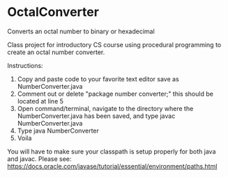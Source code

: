 # OctalConverter
Converts an octal number to binary or hexadecimal

Class project for introductory CS course using procedural programming to create an octal number converter.


Instructions:

1. Copy and paste code to your favorite text editor save as NumberConverter.java
2. Comment out or delete "package number converter;" this should be located at line 5
3. Open command/terminal, navigate to the directory where the NumberConverter.java has been saved, and type javac NumberConverter.java
4. Type java NumberConverter
5. Voila
   
You will have to make sure your classpath is setup properly for both java and javac.  Please see: https://docs.oracle.com/javase/tutorial/essential/environment/paths.html


